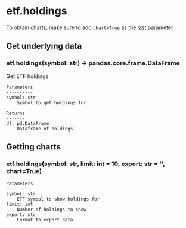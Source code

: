 # etf.holdings

To obtain charts, make sure to add `chart=True` as the last parameter

## Get underlying data 
### etf.holdings(symbol: str) -> pandas.core.frame.DataFrame

Get ETF holdings

    Parameters
    ----------
    symbol: str
        Symbol to get holdings for

    Returns
    -------
    df: pd.DataFrame
        Dataframe of holdings

## Getting charts 
### etf.holdings(symbol: str, limit: int = 10, export: str = '', chart=True)



    Parameters
    ----------
    symbol: str
        ETF symbol to show holdings for
    limit: int
        Number of holdings to show
    export: str
        Format to export data
